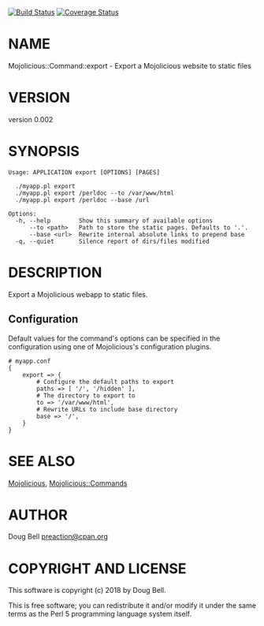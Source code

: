 [![Build Status](https://travis-ci.org/preaction/Mojolicious-Command-export.svg?branch=master)](https://travis-ci.org/preaction/Mojolicious-Command-export)
[![Coverage Status](https://coveralls.io/repos/preaction/Mojolicious-Command-export/badge.svg?branch=master)](https://coveralls.io/r/preaction/Mojolicious-Command-export?branch=master)

# NAME

Mojolicious::Command::export - Export a Mojolicious website to static files

# VERSION

version 0.002

# SYNOPSIS

    Usage: APPLICATION export [OPTIONS] [PAGES]

      ./myapp.pl export
      ./myapp.pl export /perldoc --to /var/www/html
      ./myapp.pl export /perldoc --base /url

    Options:
      -h, --help        Show this summary of available options
          --to <path>   Path to store the static pages. Defaults to '.'.
          --base <url>  Rewrite internal absolute links to prepend base
      -q, --quiet       Silence report of dirs/files modified

# DESCRIPTION

Export a Mojolicious webapp to static files.

## Configuration

Default values for the command's options can be specified in the
configuration using one of Mojolicious's configuration plugins.

    # myapp.conf
    {
        export => {
            # Configure the default paths to export
            paths => [ '/', '/hidden' ],
            # The directory to export to
            to => '/var/www/html',
            # Rewrite URLs to include base directory
            base => '/',
        }
    }

# SEE ALSO

[Mojolicious](https://metacpan.org/pod/Mojolicious), [Mojolicious::Commands](https://metacpan.org/pod/Mojolicious::Commands)

# AUTHOR

Doug Bell <preaction@cpan.org>

# COPYRIGHT AND LICENSE

This software is copyright (c) 2018 by Doug Bell.

This is free software; you can redistribute it and/or modify it under
the same terms as the Perl 5 programming language system itself.
